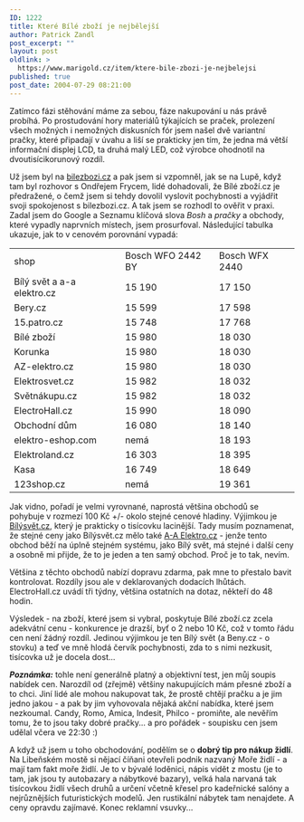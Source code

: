 ```yaml
---
ID: 1222
title: Které Bílé zboží je nejbělejší
author: Patrick Zandl
post_excerpt: ""
layout: post
oldlink: >
  https://www.marigold.cz/item/ktere-bile-zbozi-je-nejbelejsi
published: true
post_date: 2004-07-29 08:21:00
---
```

<p>
Zatímco fázi stěhování máme za sebou, fáze nakupování u nás právě probíhá. Po prostudování hory materiálů týkajících se praček, prolezení všech možných i nemožných diskusních fór jsem našel dvě variantní pračky, které připadají v úvahu a liší se prakticky jen tím, že jedna má větší informační displej LCD, ta druhá malý LED, což výrobce ohodnotil na dvoutisícikorunový rozdíl. </p>
<p>
Už jsem byl na <a href="http://www.bilezbozi.cz/">bilezbozi.cz</a> a pak jsem si vzpomněl, jak se na Lupě, když tam byl rozhovor s Ondřejem Frycem, lidé dohadovali, že Bílé zboží.cz je předražené, o čemž jsem si tehdy dovolil vyslovit pochybnosti a vyjádřit svoji spokojenost s bilezbozi.cz. A tak jsem se rozhodl to ověřit v praxi. Zadal jsem do Google a Seznamu klíčová slova <i>Bosh</i> a <i>pračky</i> a obchody, které vypadly naprvních místech, jsem prosurfoval. Následující tabulka ukazuje, jak to v cenovém porovnání vypadá: </p>

<table><tbody><tr><td>shop</td><td>Bosch WFO 2442 BY</td><td>Bosch WFX 2440</td></tr><tr><td>Bílý svět a a-a elektro.cz</td><td>15 190</td><td>17 150</td></tr><tr><td>Bery.cz</td><td>15 599</td><td>17 598</td></tr><tr><td>15.patro.cz</td><td>15 748 </td><td>17 768</td></tr><tr><td>Bílé zboží</td><td>15 980</td><td>18 030</td></tr><tr><td>Korunka</td><td>15 980</td><td>18 030</td></tr><tr><td>AZ-elektro.cz</td><td>15 980 </td><td>18 030</td></tr><tr><td>Elektrosvet.cz</td><td>15 982</td><td>18 032</td></tr><tr><td>Světnákupu.cz</td><td>15 982</td><td>18 032</td></tr><tr><td>ElectroHall.cz</td><td>15 990</td><td>18 090</td></tr><tr><td>Obchodní dům</td><td>16 080</td><td>18 140</td></tr><tr><td>elektro-eshop.com</td><td>nemá </td><td>18 193</td></tr><tr><td>Elektroland.cz</td><td>16 303</td><td>18 395</td></tr><tr><td>Kasa</td><td>16 749</td><td>18 649</td></tr><tr><td>123shop.cz</td><td>nemá </td><td>19 361</td></tr></tbody></table>
<p>
Jak vidno, pořadí je velmi vyrovnané, naprostá většina obchodů se pohybuje v rozmezí 100 Kč +/- okolo stejné cenové hladiny. Výjimkou je <a href="http://www.bilysvet.cz/">Bílýsvět.cz</a>, který je prakticky o tisícovku lacinější. Tady musím poznamenat, že stejné ceny jako Bílýsvět.cz mělo také <a href="http://www.a-aelektro.cz/">A-A Elektro.cz</a> - jenže tento obchod běží na úplně stejném systému, jako Bílý svět, má stejné i další ceny a osobně mi přijde, že to je jeden a ten samý obchod. Proč je to tak, nevím. </p>
<p>
Většina z těchto obchodů nabízí dopravu zdarma, pak mne to přestalo bavit kontrolovat. Rozdíly jsou ale v deklarovaných dodacích lhůtách. ElectroHall.cz uvádí tři týdny, většina ostatních na dotaz, někteří do 48 hodin. </p>
<p>
Výsledek - na zboží, které jsem si vybral, poskytuje Bílé zboží.cz zcela adekvátní cenu - konkurence je drazší, byť o 2 nebo 10 Kč, což v tomto řádu cen není žádný rozdíl. Jedinou výjimkou je ten Bílý svět (a Beny.cz - o stovku) a teď ve mně hlodá červík pochybnosti, zda to s nimi nezkusit, tisícovka už je docela dost... </p>
<p>
<strong><em>Poznámka:</em></strong> tohle není generálně platný a objektivní test, jen můj soupis nabídek cen. Narozdíl od (zřejmě) většiny nakupujících mám přesné zboží a to chci. Jiní lidé ale mohou nakupovat tak, že prostě chtějí pračku a je jim jedno jakou - a pak by jim vyhovovala nějaká akční nabídka, které jsem nezkoumal. Candy, Romo, Amica, Indesit, Philco - promiňte, ale nevěřím tomu, že to jsou taky dobré pračky... a pro pořádek - soupisku cen jsem udělal včera ve 22:30 :) </p>
<p>
A když už jsem u toho obchodování, podělím se o <b>dobrý tip pro nákup židlí</b>. Na Libeňském mostě si nějací číňani otevřeli podnik nazvaný Moře židlí - a mají tam fakt moře židlí. Je to v bývalé loděnici, nápis vidět z mostu (je to tam, jak jsou ty autobazary a nábytkové bazary), velká hala narvaná tak tisícovkou židlí všech druhů a určení včetně křesel pro kadeřnické salóny a nejrůznějších futuristických modelů. Jen rustikální nábytek tam nenajdete. A ceny opravdu zajímavé. Konec reklamní vsuvky...</p>
